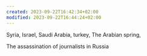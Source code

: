 ```yaml
---
created: 2023-09-22T16:42:34+02:00
modified: 2023-09-22T16:44:24+02:00
---
```


Syria, Israel, Saudi Arabia, turkey, 
The Arabian spring, 

The assassination of journalists in Russia
